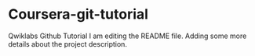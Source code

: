 # Coursera-git-tutorial
Qwiklabs Github Tutorial
I am editing the README file. Adding some more details about the project description.
